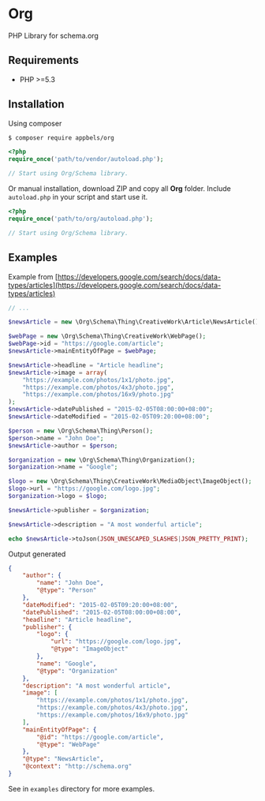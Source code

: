 # Org

PHP Library for schema.org

## Requirements

- PHP >=5.3

## Installation

Using composer

```sh
$ composer require appbels/org
```

```php
<?php
require_once('path/to/vendor/autoload.php');

// Start using Org/Schema library.
```

Or manual installation, download ZIP and copy all __Org__ folder. Include `autoload.php` in your script
and start use it.

```php
<?php
require_once('path/to/org/autoload.php');

// Start using Org/Schema library.
```

## Examples

Example from [https://developers.google.com/search/docs/data-types/articles](https://developers.google.com/search/docs/data-types/articles)

```php
// ...

$newsArticle = new \Org\Schema\Thing\CreativeWork\Article\NewsArticle();

$webPage = new \Org\Schema\Thing\CreativeWork\WebPage();
$webPage->id = "https://google.com/article";
$newsArticle->mainEntityOfPage = $webPage;

$newsArticle->headline = "Article headline";
$newsArticle->image = array(
	"https://example.com/photos/1x1/photo.jpg",
	"https://example.com/photos/4x3/photo.jpg",
	"https://example.com/photos/16x9/photo.jpg"
);
$newsArticle->datePublished = "2015-02-05T08:00:00+08:00";
$newsArticle->dateModified = "2015-02-05T09:20:00+08:00";

$person = new \Org\Schema\Thing\Person();
$person->name = "John Doe";
$newsArticle->author = $person;

$organization = new \Org\Schema\Thing\Organization();
$organization->name = "Google";

$logo = new \Org\Schema\Thing\CreativeWork\MediaObject\ImageObject();
$logo->url = "https://google.com/logo.jpg";
$organization->logo = $logo;

$newsArticle->publisher = $organization;

$newsArticle->description = "A most wonderful article";

echo $newsArticle->toJson(JSON_UNESCAPED_SLASHES|JSON_PRETTY_PRINT);
```

Output generated

```json
{
    "author": {
        "name": "John Doe",
        "@type": "Person"
    },
    "dateModified": "2015-02-05T09:20:00+08:00",
    "datePublished": "2015-02-05T08:00:00+08:00",
    "headline": "Article headline",
    "publisher": {
        "logo": {
            "url": "https://google.com/logo.jpg",
            "@type": "ImageObject"
        },
        "name": "Google",
        "@type": "Organization"
    },
    "description": "A most wonderful article",
    "image": [
        "https://example.com/photos/1x1/photo.jpg",
        "https://example.com/photos/4x3/photo.jpg",
        "https://example.com/photos/16x9/photo.jpg"
    ],
    "mainEntityOfPage": {
        "@id": "https://google.com/article",
        "@type": "WebPage"
    },
    "@type": "NewsArticle",
    "@context": "http://schema.org"
}
```

See in `examples` directory for more examples.